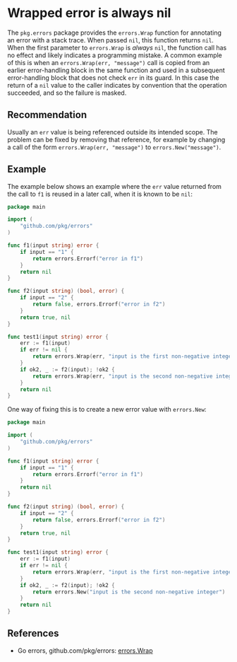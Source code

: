 # Wrapped error is always nil
The `pkg.errors` package provides the `errors.Wrap` function for annotating an error with a stack trace. When passed `nil`, this function returns `nil`. When the first parameter to `errors.Wrap` is *always* `nil`, the function call has no effect and likely indicates a programming mistake. A common example of this is when an `errors.Wrap(err, "message")` call is copied from an earlier error-handling block in the same function and used in a subsequent error-handling block that does not check `err` in its guard. In this case the return of a `nil` value to the caller indicates by convention that the operation succeeded, and so the failure is masked.


## Recommendation
Usually an `err` value is being referenced outside its intended scope. The problem can be fixed by removing that reference, for example by changing a call of the form `errors.Wrap(err, "message")` to `errors.New("message")`.


## Example
The example below shows an example where the `err` value returned from the call to `f1` is reused in a later call, when it is known to be `nil`:


```go
package main

import (
	"github.com/pkg/errors"
)

func f1(input string) error {
	if input == "1" {
		return errors.Errorf("error in f1")
	}
	return nil
}

func f2(input string) (bool, error) {
	if input == "2" {
		return false, errors.Errorf("error in f2")
	}
	return true, nil
}

func test1(input string) error {
	err := f1(input)
	if err != nil {
		return errors.Wrap(err, "input is the first non-negative integer")
	}
	if ok2, _ := f2(input); !ok2 {
		return errors.Wrap(err, "input is the second non-negative integer")
	}
	return nil
}

```
One way of fixing this is to create a new error value with `errors.New`:


```go
package main

import (
	"github.com/pkg/errors"
)

func f1(input string) error {
	if input == "1" {
		return errors.Errorf("error in f1")
	}
	return nil
}

func f2(input string) (bool, error) {
	if input == "2" {
		return false, errors.Errorf("error in f2")
	}
	return true, nil
}

func test1(input string) error {
	err := f1(input)
	if err != nil {
		return errors.Wrap(err, "input is the first non-negative integer")
	}
	if ok2, _ := f2(input); !ok2 {
		return errors.New("input is the second non-negative integer")
	}
	return nil
}

```

## References
* Go errors, github.com/pkg/errors: [errors.Wrap](https://pkg.go.dev/github.com/pkg/errors#Wrap)
